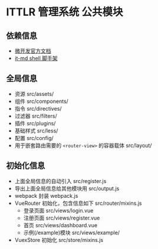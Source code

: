 # ITTLR 管理系统 公共模块

## 依赖信息

- [微开发官方文档](https://docs.microdevelopment.dev/)
- [it-md shell 脚手架](https://github.com/micro-development/micro-development-sh)

## 全局信息

- 资源 src/assets/
- 组件 src/components/
- 指令 src/directives/
- 过滤器 src/filters/
- 插件 src/plugins/
- 基础样式 src/less/
- 配置 src/config/
- 用于嵌套路由需要的 `<router-view>` 的容器载体 src/layout/

## 初始化信息

- 上面全局信息的自动引入 src/register.js
- 导出上面全局信息给其他模块用 src/output.js
- webpack 封装 webpack.js
- VueRouter 初始化，包含信息如下 src/router/mixins.js
    - 登录页面 src/views/login.vue
    - 注册页面 src/views/register.vue
    - 首页 src/views/dashboard.vue
    - 示例(/example)模块 src/views/example/
- VuexStore 初始化 src/store/mixins.js
